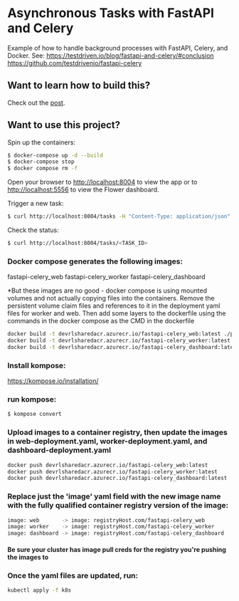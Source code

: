 # Asynchronous Tasks with FastAPI and Celery

Example of how to handle background processes with FastAPI, Celery, and Docker. 
See:
    https://testdriven.io/blog/fastapi-and-celery/#conclusion
    https://github.com/testdrivenio/fastapi-celery

## Want to learn how to build this?

Check out the [post](https://testdriven.io/blog/fastapi-and-celery/).

## Want to use this project?

Spin up the containers:

```sh
$ docker-compose up -d --build
$ docker-compose stop
$ docker compose rm -f
```

Open your browser to [http://localhost:8004](http://localhost:8004) to view the app or to [http://localhost:5556](http://localhost:5556) to view the Flower dashboard.

Trigger a new task:

```sh
$ curl http://localhost:8004/tasks -H "Content-Type: application/json" --data '{"type": 0}'
```

Check the status:

```sh
$ curl http://localhost:8004/tasks/<TASK_ID>
```

### Docker compose generates the following images:
fastapi-celery_web
fastapi-celery_worker
fastapi-celery_dashboard

*But these images are no good - docker compose is using mounted volumes and not actually copying files into the containers.
Remove the persistent volume claim files and references to it in the deployment yaml files for worker and web.
Then add some layers to the dockerfile using the commands in the docker compose as the CMD in the dockerfile

```sh
docker build -t devrlsharedacr.azurecr.io/fastapi-celery_web:latest ./project
docker build -t devrlsharedacr.azurecr.io/fastapi-celery_worker:latest ./project
docker build -t devrlsharedacr.azurecr.io/fastapi-celery_dashboard:latest ./project
```

### Install kompose: 
https://kompose.io/installation/

### run kompose:
```sh
$ kompose convert
```

### Upload images to a container registry, then update the images in web-deployment.yaml, worker-deployment.yaml, and dashboard-deployment.yaml
```sh
docker push devrlsharedacr.azurecr.io/fastapi-celery_web:latest
docker push devrlsharedacr.azurecr.io/fastapi-celery_worker:latest
docker push devrlsharedacr.azurecr.io/fastapi-celery_dashboard:latest
```

### Replace just the 'image' yaml field with the new image name with the fully qualified container registry version of the image:

```sh
image: web       -> image: registryHost.com/fastapi-celery_web
image: worker    -> image: registryHost.com/fastapi-celery_worker
image: dashboard -> image: registryHost.com/fastapi-celery_dashboard
```

#### Be sure your cluster has image pull creds for the registry you're pushing the images to

### Once the yaml files are updated, run:
```sh
kubectl apply -f k8s
```
